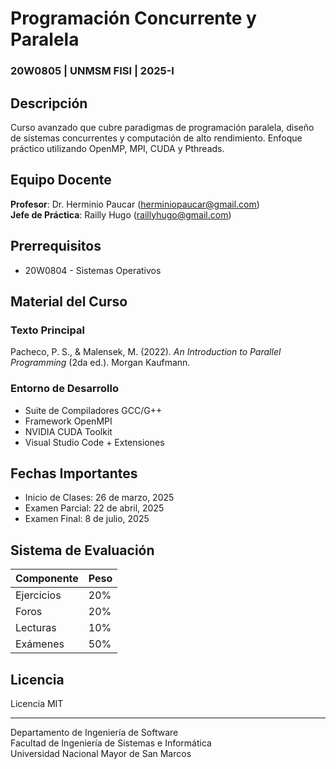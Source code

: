 # Programación Concurrente y Paralela
### 20W0805 | UNMSM FISI | 2025-I

## Descripción
Curso avanzado que cubre paradigmas de programación paralela, diseño de sistemas concurrentes y computación de alto rendimiento. Enfoque práctico utilizando OpenMP, MPI, CUDA y Pthreads.

## Equipo Docente
**Profesor**: Dr. Herminio Paucar (herminiopaucar@gmail.com)  
**Jefe de Práctica**: Railly Hugo (raillyhugo@gmail.com)

## Prerrequisitos
- 20W0804 - Sistemas Operativos

## Material del Curso
### Texto Principal
Pacheco, P. S., & Malensek, M. (2022). *An Introduction to Parallel Programming* (2da ed.). Morgan Kaufmann.

### Entorno de Desarrollo
- Suite de Compiladores GCC/G++
- Framework OpenMPI
- NVIDIA CUDA Toolkit
- Visual Studio Code + Extensiones

## Fechas Importantes
- Inicio de Clases: 26 de marzo, 2025
- Examen Parcial: 22 de abril, 2025
- Examen Final: 8 de julio, 2025

## Sistema de Evaluación
| Componente    | Peso |
|--------------|------|
| Ejercicios   | 20%  |
| Foros        | 20%  |
| Lecturas     | 10%  |
| Exámenes     | 50%  |

## Licencia
Licencia MIT

---
Departamento de Ingeniería de Software  
Facultad de Ingeniería de Sistemas e Informática  
Universidad Nacional Mayor de San Marcos